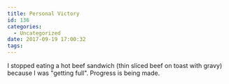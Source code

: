 ```yaml
---
title: Personal Victory
id: 136
categories:
  - Uncategorized
date: 2017-09-19 17:00:32
tags:
---
```


I stopped eating a hot beef sandwich (thin sliced beef on toast with gravy) because I was "getting full". Progress is being made.